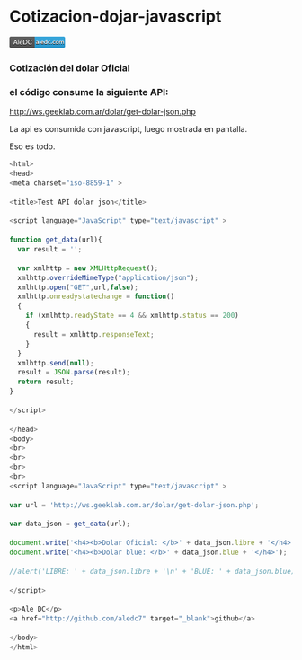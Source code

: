 # Cotizacion-dojar-javascript

[<img src="https://github.com/aledc7/PHP-Certification/blob/master/aledc-logo.png?raw=true">](https://aledc.com)



### Cotización del dolar Oficial 


### el código consume la siguiente API:  
http://ws.geeklab.com.ar/dolar/get-dolar-json.php


La api es consumida con javascript, luego mostrada en pantalla.

Eso es todo.






```js
<html>
<head>
<meta charset="iso-8859-1" >

<title>Test API dolar json</title>

<script language="JavaScript" type="text/javascript" >

function get_data(url){
  var result = '';

  var xmlhttp = new XMLHttpRequest();
  xmlhttp.overrideMimeType("application/json");
  xmlhttp.open("GET",url,false);
  xmlhttp.onreadystatechange = function()
  {
    if (xmlhttp.readyState == 4 && xmlhttp.status == 200)
    {
      result = xmlhttp.responseText;
    }
  }
  xmlhttp.send(null);
  result = JSON.parse(result);
  return result;
}

</script>

</head>
<body>
<br>
<br>
<br>
<br>
<script language="JavaScript" type="text/javascript" >

var url = 'http://ws.geeklab.com.ar/dolar/get-dolar-json.php';

var data_json = get_data(url);

document.write('<h4><b>Dolar Oficial: </b>' + data_json.libre + '</h4>');
document.write('<h4><b>Dolar blue: </b>' + data_json.blue + '</h4>');

//alert('LIBRE: ' + data_json.libre + '\n' + 'BLUE: ' + data_json.blue);

</script>

<p>Ale DC</p>
<a href="http://github.com/aledc7" target="_blank">github</a>

</body>
</html>

```
